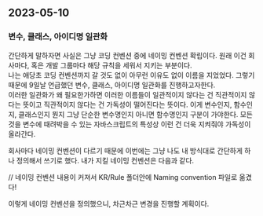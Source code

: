 ## 2023-05-10

### 변수, 클래스, 아이디명 일관화

간단하게 말하자면 사실은 그냥 코딩 컨벤션 중에 네이밍 컨벤션 확립이다. 원래 이건 회사마다, 혹은 개발 그룹마다 해당 규칙을 세워서 지키는 부분이다.   
나는 애당초 코딩 컨벤션까지 갈 것도 없이 아무런 이유도 없이 이름을 지었었다.
그렇기 때문에 9일날 언급했던 변수, 클래스, 아이디명 일관화를 진행하고자한다.   
이러한 일관화가 왜 필요한가하면 이러한 이름들이 일관적이지 않다는 건 직관적이지 않다는 뜻이고
직관적이지 않다는 건 가독성이 떨어진다는 뜻이다. 이게 변수인지, 함수인지, 클래스인지 뭔지
그냥 단순한 변수명인지 아니면 함수명인지 구분이 가야한다. 모든 것을 변수에 때려박을 수 있는 자바스크립트의 특성상 이런 건 더욱 지켜줘야 가독성이 올라간다.

회사마다 네이밍 컨벤션이 다르기 때문에 이번에는 그냥 나도 내 방식대로 간단하게 하나 정의해서 쓰기로 했다. 내가 지킬 네이밍 컨벤션은 다음과 같다.

// 네이밍 컨벤션 내용이 커져서 KR/Rule 폴더안에 Naming convention 파일로 옮겼다!

이렇게 네이밍 컨벤션을 정의했으니, 차근차근 변경을 진행할 계획이다.